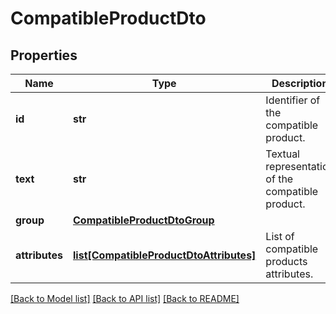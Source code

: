 # CompatibleProductDto

## Properties
Name | Type | Description | Notes
------------ | ------------- | ------------- | -------------
**id** | **str** | Identifier of the compatible product. | [optional] 
**text** | **str** | Textual representation of the compatible product. | [optional] 
**group** | [**CompatibleProductDtoGroup**](CompatibleProductDtoGroup.md) |  | [optional] 
**attributes** | [**list[CompatibleProductDtoAttributes]**](CompatibleProductDtoAttributes.md) | List of compatible products attributes. | [optional] 

[[Back to Model list]](../README.md#documentation-for-models) [[Back to API list]](../README.md#documentation-for-api-endpoints) [[Back to README]](../README.md)


